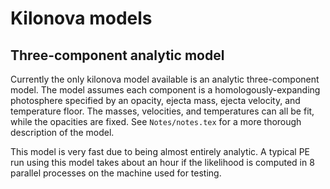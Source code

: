 # Kilonova models

## Three-component analytic model

Currently the only kilonova model available is an analytic three-component model.
The model assumes each component is a homologously-expanding photosphere specified by an opacity, ejecta mass, ejecta velocity, and temperature floor.
The masses, velocities, and temperatures can all be fit, while the opacities are fixed.
See `Notes/notes.tex` for a more thorough description of the model.

This model is very fast due to being almost entirely analytic.
A typical PE run using this model takes about an hour if the likelihood is computed in 8 parallel processes on the machine used for testing.
